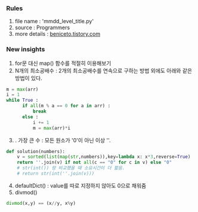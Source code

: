 ### Rules
1. file name : 'mmdd_level_title.py'
2. source : Programmers
3. more details : [beniceto.tistory.com](https://beniceto.tistory.com)

### New insights
1. for문 대신 map() 함수를 적절히 이용해보기
2. N개의 최소공배수 : 2개의 최소공배수를 연속으로 구하는 방법 외에도 아래와 같은 방법이 있다.
```python
m = max(arr)
i = 1
while True :
      if all(m % a == 0 for a in arr) :
          break
      else :
          i += 1
          m = max(arr)*i
```
3. . 가장 큰 수 : 모든 원소가 '0'이 아닌 이상 ''.
```python
def solution(numbers):
    v = sorted(list(map(str,numbers)),key=lambda x: x*3,reverse=True)    
    return ''.join(v) if not all(c == "0" for c in v) else "0"
    # str(int()) 랑 비교했을 때 소요시간이 더 짧음.
    # return str(int(''.join(v)))
```
4. defaultDict() : value를 따로 지정하지 않아도 0으로 채워줌
5. divmod()
```python
divmod(x,y) == (x//y, x%y)
```
